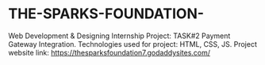 # THE-SPARKS-FOUNDATION-
Web Development &amp; Designing Internship Project: TASK#2 Payment Gateway Integration. Technologies used for project: HTML, CSS, JS. Project website link:  https://thesparksfoundation7.godaddysites.com/      
